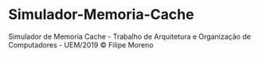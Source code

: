 # Simulador-Memoria-Cache
Simulador de Memoria Cache - Trabalho de Arquitetura e Organização de Computadores - UEM/2019
© Filipe Moreno
